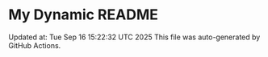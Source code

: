 # My Dynamic README
Updated at: Tue Sep 16 15:22:32 UTC 2025
This file was auto-generated by GitHub Actions.
